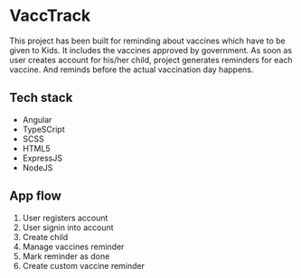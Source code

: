 # VaccTrack

This project has been built for reminding about vaccines which have to be given to Kids. It includes the vaccines approved by government.
As soon as user creates account for his/her child, project generates reminders for each vaccine.
And reminds before the actual vaccination day happens.  

## Tech stack
+ Angular
+ TypeSCript
+ SCSS
+ HTML5
+ ExpressJS
+ NodeJS

## App flow
1. User registers account
2. User signin into account
3. Create child
4. Manage vaccines reminder
5. Mark reminder as done
6. Create custom vaccine reminder


